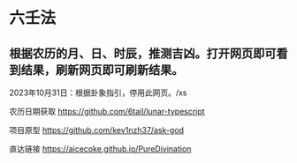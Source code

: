 # 六壬法

## 根据农历的月、日、时辰，推测吉凶。打开网页即可看到结果，刷新网页即可刷新结果。

2023年10月31日：根据卦象指引，停用此网页。/xs

农历日期获取 https://github.com/6tail/lunar-typescript

项目原型 https://github.com/kev1nzh37/ask-god

直达链接 https://aicecoke.github.io/PureDivination
